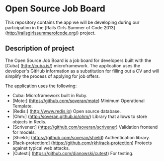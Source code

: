 Open Source Job Board
=====================

This repository contains the app we will be developing during our participation in the [Rails Girls Summer of Code 2013] (http://railsgirlssummerofcode.org/) project.

Description of project
----------------------
The Open Source Job Board is a job board for developers built with the [Cuba] (http://cuba.is/) microframework. The application uses the developer's GitHub information as a substitution for filling out a CV and will simplify the process of applying for job offers.

The application uses the following:
- Cuba: Microframework built in Ruby.
- [Mote:] (https://github.com/soveran/mote) Minimum Operational Template.
- [Redis:] (http://www.redis.io) Open source database.
- [Ohm:] (http://soveran.github.io/ohm/) Library that allows to store objects in Redis.
- [Scrivener:] (https://github.com/soveran/scrivener) Validation frontend for models.
- [Shield:] (https://github.com/soveran/shield) Authentication library.
- [Rack-protection:] (https://github.com/rkh/rack-protection) Protects against typical web attacks.
- [Cutest:] (https://github.com/djanowski/cutest) For testing.
